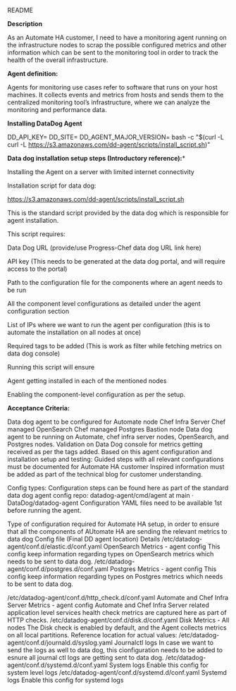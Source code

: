 README

**Description**

As an Automate HA customer, I need to have a monitoring agent running on the infrastructure nodes to scrap the possible configured metrics and other information which can be sent to the monitoring tool in order to track the health of the overall infrastructure.

**Agent definition:**

Agents for monitoring use cases refer to software that runs on your host machines. It collects events and metrics from hosts and sends them to the centralized monitoring tool’s infrastructure, where we can analyze the monitoring and performance data.

**Installing DataDog Agent**

DD_API_KEY= <DataDog Agent API> DD_SITE=<DataDog Site Name> DD_AGENT_MAJOR_VERSION= <DataDog Version> bash -c "$(curl -L curl -L https://s3.amazonaws.com/dd-agent/scripts/install_script.sh)"

**Data dog installation setup steps (Introductory reference):***
  
Installing the Agent on a server with limited internet connectivity  

Installation script for data dog:
  
https://s3.amazonaws.com/dd-agent/scripts/install_script.sh
  
This is the standard script provided by the data dog which is responsible for agent installation.
  
This script requires:
  
Data Dog URL (provide/use Progress-Chef data dog URL link here)
  
API key (This needs to be generated at the data dog portal, and will require access to the portal)
  
Path to the configuration file for the components where an agent needs to be run
  
All the component level configurations as detailed under the agent configuration section
  
List of IPs where we want to run the agent per configuration (this is to automate the installation on all nodes at once)
  
Required tags to be added (This is work as filter while fetching metrics on data dog console)
  
Running this script will ensure
  
Agent getting installed in each of the mentioned nodes
  
Enabling the component-level configuration as per the setup.
  
 
**Acceptance Criteria:**
  
Data dog agent to be configured for 
Automate node
Chef Infra Server
Chef managed OpenSearch
Chef managed Postgres
Bastion node
Data dog agent to be running on Automate, chef infra server nodes, OpenSearch, and Postgres nodes.
Validation on Data Dog console for metrics getting received as per the tags added.
Based on this agent configuration and installation setup and testing:
Guided steps with all relevant configurations must be documented for Automate HA customer
Inspired information must be added as part of the technical blog for customer understanding.  


Config types:
Configuration steps can be found here as part of the standard data dog agent config repo:
datadog-agent/cmd/agent at main · DataDog/datadog-agent 
Configuration YAML files need to be available 1st before running the agent.
  
Type of configuration required for Automate HA setup, in order to ensure that all the components of AUtomate HA are sending the relevant metrics to data dog
Config file (Final DD agent location)
Details
/etc/datadog-agent/conf.d/elastic.d/conf.yaml
OpenSearch Metrics - agent config
This config keep information regarding types on OpenSearch metrics which needs to be sent to data dog.
/etc/datadog-agent/conf.d/postgres.d/conf.yaml
Postgres Metrics - agent config
This config keep information regarding types on Postgres metrics which needs to be sent to data dog.
 
/etc/datadog-agent/conf.d/http_check.d/conf.yaml
Automate and Chef Infra Server Metrics - agent config
Automate and Chef Infra Server related application level services health check metrics are captured here as part of HTTP checks.
/etc/datadog-agent/conf.d/disk.d/conf.yaml
Disk Metrics - All nodes
The Disk check is enabled by default, and the Agent collects metrics on all local partitions.
Reference location for actual values: 
/etc/datadog-agent/conf.d/journald.d/syslog.yaml
Journalctl logs
In case we want to send the logs as well to data dog, this cionfiguration needs to be added to esnure all journal ctl logs are getting sent to data dog.
/etc/datadog-agent/conf.d/systemd.d/conf.yaml
System logs
Enable this config for system level logs
/etc/datadog-agent/conf.d/systemd.d/conf.yaml
Systemd logs
Enable this config for systemd logs
